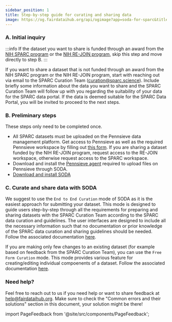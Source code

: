 ```yaml
---
sidebar_position: 1
title: Step-by-step guide for curating and sharing data
image: https://og.fairdataihub.org/api/ogimage?app=soda-for-sparc&title=Step-by-step%20guide%20to%20organize%20and%20submit%20SPARC%20datasets%20with%20SODA%20for%20SPARC&description=Getting%20Started
---
```


### A. Initial inquiry

:::info
If the dataset you want to share is funded through an award from the [NIH SPARC program](https://commonfund.nih.gov/sparc) or the [NIH RE-JOIN program](https://heal.nih.gov/research/preclinical-translational/restoring-joint-health-function-reduce-pain), skip this step and move directly to step B.
:::

If you want to share a dataset that is not funded through an award from the NIH SPARC program or the NIH RE-JOIN program, start with reaching out via email to the SPARC Curation Team (curation@sparc.science). Include briefly some information about the data you want to share and the SPARC Curation Team will follow up with you regarding the suitability of your data for the SPARC data portal. If the data is deemed suitable for the SPARC Data Portal, you will be invited to proceed to the next steps.

### B. Preliminary steps

These steps only need to be completed once.

- All SPARC datasets must be uploaded on the Pennsieve data management platform. Get access to Pennsieve as well as the required Pennsieve workspace by filling out [this form](https://www.wrike.com/frontend/requestforms/index.html?token=eyJhY2NvdW50SWQiOjMyMDM1ODgsInRhc2tGb3JtSWQiOjUwMzQzN30JNDgwNTg4NjU3MjA3Nwk0MTg5ZTY0ODEyZGYxNTU1ZDJkYmU5MzIxNWZiNTQyZWUwZTMzY2U4NDQ5ODI0ZWI0YzZiMWZhNjVhYzgyOTRm). If you are sharing a dataset funded by the NIH RE-JOIN program, request access to the RE-JOIN workspace, otherwise request access to the SPARC workspace.
- Download and install the [Pennsieve agent](https://docs.pennsieve.io/docs/uploading-files-programmatically#1-installing-the-pennsieve-agent) required to upload files on Pennsieve through SODA.
- <a href="../getting-started/download-soda" target="\_blank"> Download and install SODA </a>

### C. Curate and share data with SODA

We suggest to use the `End to End Curation` mode of SODA as it is the easiest approach for submitting your dataset. This mode is designed to guide users step-by-step through all the requirements for preparing and sharing datasets with the SPARC Curation Team according to the SPARC data curation and guidelines. The user interfaces are designed to include all the necessary information such that no documentation or prior knowledge of the SPARC data curation and sharing guidelines should be needed. Follow the associated documentation [here](../guided).

If you are making only few changes to an existing dataset (for example based on feedback from the SPARC Curation Team), you can use the `Free Form Curation` mode. This mode provides various feature for creating/editing individual compoenents of a dataset. Follow the associated documentation [here](../Freeform%20Mode/overview).

### Need help?

Feel free to reach out to us if you need help or want to share feedback at help@fairdataihub.org. Make sure to check the "Common errors and their solutions" section in this document, your solution might be there!

import PageFeedback from '@site/src/components/PageFeedback';

<PageFeedback />
